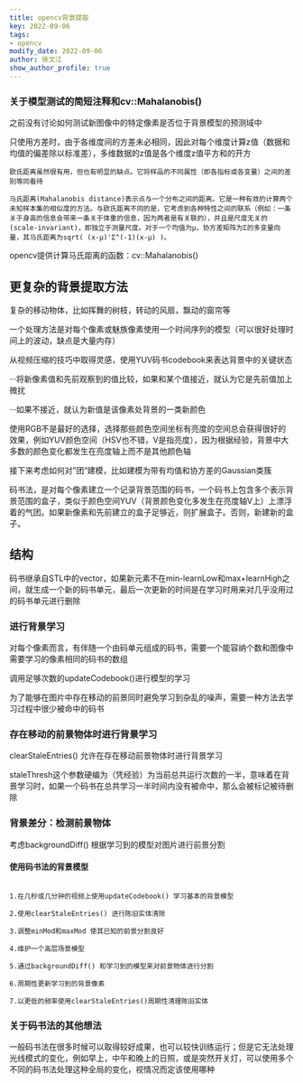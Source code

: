 ```yaml
---
title: opencv背景提取
key: 2022-09-06
tags: 
- opencv
modify_date: 2022-09-06
author: 徐文江
show_author_profile: true
---
```






### 关于模型测试的简短注释和cv::Mahalanobis()			
<!--more-->     
之前没有讨论如何测试新图像中的特定像素是否位于背景模型的预测域中			

只使用方差时，由于各维度间的方差未必相同，因此对每个维度计算z值（数据和均值的偏差除以标准差），多维数据的z值是各个维度z值平方和的开方			

```
欧氏距离虽然很有用，但也有明显的缺点。它将样品的不同属性（即各指标或各变量）之间的差别等同看待				

马氏距离(Mahalanobis distance)表示点与一个分布之间的距离。它是一种有效的计算两个未知样本集的相似度的方法。与欧氏距离不同的是，它考虑到各种特性之间的联系（例如：一条关于身高的信息会带来一条关于体重的信息，因为两者是有关联的），并且是尺度无关的(scale-invariant)，即独立于测量尺度。对于一个均值为μ，协方差矩阵为Σ的多变量向量，其马氏距离为sqrt( (x-μ)'Σ^(-1)(x-μ) )。			
```

opencv提供计算马氏距离的函数：cv::Mahalanobis() 			



## 更复杂的背景提取方法			

复杂的移动物体，比如挥舞的树枝，转动的风扇，飘动的窗帘等				

一个处理方法是对每个像素或魅族像素使用一个时间序列的模型（可以很好处理时间上的波动，缺点是大量内存）				

从视频压缩的技巧中取得灵感，使用YUV码书codebook来表达背景中的关键状态		

···将新像素值和先前观察到的值比较，如果和某个值接近，就认为它是先前值加上微扰     

···如果不接近，就认为新值是该像素处背景的一类新颜色		

使用RGB不是最好的选择，选择那些颜色空间坐标有亮度的空间总会获得很好的效果，例如YUV颜色空间（HSV也不错，V是指亮度），因为根据经验，背景中大多数的颜色变化都发生在亮度轴上而不是其他颜色轴					

接下来考虑如何对”团“建模，比如建模为带有均值和协方差的Gaussian类簇			

码书法，是对每个像素建立一个记录背景范围的码书，一个码书上包含多个表示背景范围的盒子，类似于颜色空间YUV（背景颜色变化多发生在亮度轴V上）上漂浮着的气团。如果新像素和先前建立的盒子足够近，则扩展盒子。否则，新建新的盒子。			



## 结构			

码书继承自STL中的vector，如果新元素不在min-learnLow和max+learnHigh之间，就生成一个新的码书单元，最后一次更新的时间是在学习时用来对几乎没用过的码书单元进行删除			



### 进行背景学习			

对每个像素而言，有伴随一个由码单元组成的码书，需要一个能容纳个数和图像中需要学习的像素相同的码书的数组			

调用足够次数的updateCodebook()进行模型的学习			

为了能够在图片中存在移动的前景同时避免学习到杂乱的噪声，需要一种方法去学习过程中很少被命中的码书					



### 存在移动的前景物体时进行背景学习			

clearStaleEntries() 允许在存在移动前景物体时进行背景学习					

staleThresh这个参数硬编为（凭经验）为当前总共运行次数的一半，意味着在背景学习时，如果一个码书在总共学习一半时间内没有被命中，那么会被标记被待删除			



### 背景差分：检测前景物体					

考虑backgroundDiff() 根据学习到的模型对图片进行前景分割				



#### 使用码书法的背景模型			

```

1.在几秒或几分钟的视频上使用updateCodebook() 学习基本的背景模型			

2.使用clearStaleEntries() 进行陈旧实体清除			

3.调整minMod和maxMod 使其已知的前景分割良好			

4.维护一个高层场景模型			

5.通过backgroundDiff() 和学习到的模型来对前景物体进行分割			

6.周期性更新学习到的背景像素		

7.以更低的频率使用clearStaleEntries()周期性清理陈旧实体			
```



### 关于码书法的其他想法			

一般码书法在很多时候可以取得较好成果，也可以较快训练运行；但是它无法处理光线模式的变化，例如早上，中午和晚上的日照，或是突然开关灯，可以使用多个不同的码书法处理这种全局的变化，视情况而定该使用哪种			





